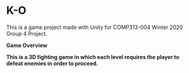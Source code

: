 # K-O
 This is a game project made with Unity for COMP313-004 Winter 2020 Group 4 Project.

<b>Game Overview<b>
 
 This is a 3D fighting game in which each level requires the player to defeat enemies in order to proceed. 
